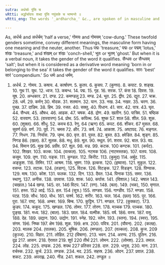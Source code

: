 ```yaml
---
sutra: अर्धर्चाः पुंसि च
vRtti: अर्द्धार्चादयः शब्दा पुंसि नपुंसके च भाष्यन्ते ॥
vRtti_eng: The words '_ardharcha_' &c., are spoken of in masculine and neuter.

---
```

As, अर्धर्चः and अर्धर्चम् 'half a verse,' गोमयः and गोमयम् 'cow-dung.' These twofold genders sometime, convey different meanings, the masculine form having one meaning and the neuter, another. Thus पद्मः 'treasure,' पद्मः or पद्मम् 'lotus,' शंखः 'treasure,' and शंखम् or शंखः  'conch-shell,' भूतः or भूतम् 'ghost.' But when it is a verbal noun, it takes the gender of the word it qualifies. सैन्धवः or सैन्धवम् 'salt'; but when it is considered as a derivative word meaning 'born in or belonging to the sea' it takes the gender of the word it qualifies. सारः  'best' सारं 'compendium.' So धर्मः and धर्मम्.

1. अर्धर्च. 2. गोमय. 3. कषाय. 4. कार्षापण. 5. कुतप. 6. कुसप. 7. (कुणप). 8. कपाट. 9. शङ्ख. 10. गूथ 11. यूथ. 12. ध्वज. 13. कबन्ध. 14. पद्म. 15. गृह. 16. सरक. 17. कंस 18. दिवस. 19. यूष. 20. अन्धकार. 21. दण्ड. 22. कमण्डलु 23. मण्ड. 24. भूत. 25. द्वीप. 26. द्यूत. 27. चक्र. 28. धर्म. 29. कर्मन् 30. मोदक. 31. शतमान. 32. यान. 33. नख. 34. नखर. 35. चरण. 36. पुच्छ. 37. दाडिम. 38. हिम. 39. रजत. 40. सक्तु. 40. पिधान. 41. सार. 42. पात्र. 43. घृत. 44. सैन्धव. 45. औषध. 46. आढक. 47. चषक. 48. द्रोण. 49. खलीन. 50. पात्रिव. 51. षष्ठिक 52. वारवाण. 53. (वारवारण) 54. प्रोथ. 55. कपित्थ. 56. शुष्क 57. शाल 58. शील. 59. शूक. 60. (शुक्ल). 66. शीधु. 52. कवच 63. रेणु. 64 (ऋण) 65. कपट. 66. शीकर. 67 मुसल. 68. सुवर्ण 69. वर्ण. 70. पूर्व. 71. चमस 72. क्षीर. 73. कर्ष. 74. आकाश. 75. अष्टापद. 76. मङ्गल. 77. निधन. 78. निर्यास. 79. जृम्भ. 80. वृत्त. 81. पुस्त. 82. बुस्त. 83. क्ष्वेडित. 84. शृङ्ग. 85. निगड 86. (खल). 87. मूलक. 88. मधु. 89. मूल. 90. स्थूल. 91. शराव. 92. बाल. 93. वप्र. 94. विमान 95. मुख 96. प्रग्रीव. 97. शूल. 98. वज्र. 99. कटक. 100 कण्टक. 101. (कर्पट). 102. शिखर. 103. कल्क. 104. (वत्कल). 105. नटमक 106. (नाटमस्तक). 107. वलय. 108. कसुम. 109. तृण. 110. पङ्क. 111. कुण्डल. 112. किरीट. 113. (कुमुद) 114. अर्बुद. 115. अङ्कुश. 116. तिमिर. 117. आश्रम. 118. भूषण. 119. इल्कस. 120. (इष्वास). 121. मुकुल. 122. वसन्त. 123. तटाक. 124. (तडाग), 125. विटक. 126. विटङ्क. 127. विडङ्ग. 128. पिण्याक. 129. माष. 130. कोश. 131. फलक. 132. दिन. 133. दैवत. 134. पिनाक 135. समर. 136. स्थाणु. 137. अनीक. 138. उपवास. 139. शाक. 140. कर्पास. 141. (विशाल.) 142. चषाल 143. (चखाल.) 144 खण्ड. 145. दर. 146 विटप. 147. (रण). 148. (बल). 149. (भक), 150. मृणाल. 151. हस्त. 152 आर्द्र. 153. हल. 154 (सूत्र.) 155. ताण्डव. 156. गाण्डीव. 157. मण्डप. 158. पटह. 159. सौध. 160. योध. 161. पार्श्व. 162. शरीर. 163. फल. 164. (छल) 165. पुर. 166. पुरा. 167. राष्ट्. 168. अम्बर. 169. बिम्ब. 170. कुट्टिम. 171. मण्डल. 172. (कुक्कट). 173. कुडप. 174. ककुद. 175. खण्डल. 176. तोमर. 177. तोरण. 178. मञ्चक 179. पञ्चक. 180. पुङ्ख. 181. मध्य. 182. (बाल). 183. छाल. 184. वल्मीक. 185. वर्ष. 186. वस्त्र. 187. वसु. 188. देह. 189. उद्यान. 190. उद्योग. 191. स्नेह. 192. स्तेन. 193. (स्तन). 194. (स्वर). 195. संगम. 196. निष्क 197. क्षेम 198. शूक. 199. क्षत्र. 200. पवित्र. 201. (यौवन). 202. (कलह). 203. मालक 204. (पालक). 205. मूषिक. 206. (मण्डल). 207. (वल्कल). 208. कुज. 209 (कुञ्ज). 210. विहार. 211. लोहित. 212 (विषाण). 213. भवन. 214. अरण्य. 215. पुलिन. 216. दृढ़ 217. आसन. 218. ऐरावत 219. शूर्प 220 तीर्थ 221. लोमन. 222. (लोमश). 223. तमाल. 224. लोह. 225. दण्ढक. 226. शपथ 227 प्रतिसर 228. दारु. 229. धनुस्. 230. मान. 231. वर्चस्क. 232. कूर्च. 233. तण्डक. 234. मद. 235. सहस्र. 236. ओदन. 237. प्रवाल. 238. शकट. 239. अपराह्ण. 240. नीड. 241. शकल. 242. तण्डुल ॥